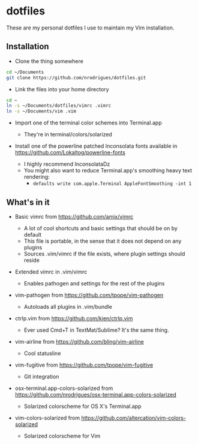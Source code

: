 # dotfiles

These are my personal dotfiles I use to maintain my Vim installation.

## Installation

* Clone the thing somewhere
```sh
cd ~/Documents
git clone https://github.com/nrodrigues/dotfiles.git
```

* Link the files into your home directory
```sh
cd ~
ln -s ~/Documents/dotfiles/vimrc .vimrc
ln -s ~/Documents/vim .vim
```

* Import one of the terminal color schemes into Terminal.app
  * They're in terminal/colors/solarized

* Install one of the powerline patched Inconsolata fonts available in https://github.com/Lokaltog/powerline-fonts
  * I highly recommend InconsolataDz
  * You might also want to reduce Terminal.app's smoothing heavy text rendering:
    * `defaults write com.apple.Terminal AppleFontSmoothing -int 1`

## What's in it

* Basic vimrc from https://github.com/amix/vimrc
  * A lot of cool shortcuts and basic settings that should be on by default
  * This file is portable, in the sense that it does not depend on any plugins
  * Sources .vim/vimrc if the file exists, where plugin settings should reside

* Extended vimrc in .vim/vimrc
  * Enables pathogen and settings for the rest of the plugins

* vim-pathogen from https://github.com/tpope/vim-pathogen
  * Autoloads all plugins in .vim/bundle

* ctrlp.vim from https://github.com/kien/ctrlp.vim
  * Ever used Cmd+T in TextMat/Sublime? It's the same thing.

* vim-airline from https://github.com/bling/vim-airline
  * Cool statusline

* vim-fugitive from https://github.com/tpope/vim-fugitive
  * Git integration

* osx-terminal.app-colors-solarized from https://github.com/nrodrigues/osx-terminal.app-colors-solarized
  * Solarized colorscheme for OS X's Terminal.app

* vim-colors-solarized from https://github.com/altercation/vim-colors-solarized
  * Solarized colorscheme for Vim

